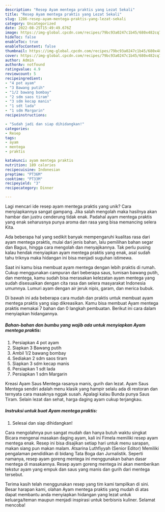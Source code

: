 ```yaml
---
description: "Resep Ayam mentega praktis yang Lezat Sekali"
title: "Resep Ayam mentega praktis yang Lezat Sekali"
slug: 1286-resep-ayam-mentega-praktis-yang-lezat-sekali
category: Uncategorized
date: 2022-08-25T15:49:49.676Z
image: https://img-global.cpcdn.com/recipes/79bc93a0247c1b45/680x482cq70/ayam-mentega-praktis-foto-resep-utama.jpg
hideToc: false
enableToc: true
enableTocContent: false
thumbnail: https://img-global.cpcdn.com/recipes/79bc93a0247c1b45/680x482cq70/ayam-mentega-praktis-foto-resep-utama.jpg
cover: https://img-global.cpcdn.com/recipes/79bc93a0247c1b45/680x482cq70/ayam-mentega-praktis-foto-resep-utama.jpg
author: Admin
authorAv: notfound
ratingvalue: 4.9
reviewcount: 5
recipeingredient:
- "4 pot ayam"
- "3 Bawang putih"
- "1/2 bawang bombay"
- "2 sdm saos tiram"
- "3 sdm kecap manis"
- "1 sdt lada"
- "1 sdm Margarin"
recipeinstructions:

- "Sudah jadi dan siap dihidangkan!"
categories:
- Resep
tags:
- ayam
- mentega
- praktis

katakunci: ayam mentega praktis 
nutrition: 189 calories
recipecuisine: Indonesian
preptime: "PT36M"
cooktime: "PT33M"
recipeyield: "3"
recipecategory: Dinner

---
```





Lagi mencari ide resep ayam mentega praktis yang unik? Cara menyiapkannya sangat gampang. Jika salah mengolah maka hasilnya akan hambar dan justru cenderung tidak enak. Padahal ayam mentega praktis yang enak seharusnya punya aroma dan rasa yang bisa memancing selera Kita.





Ada beberapa hal yang sedikit banyak mempengaruhi kualitas rasa dari ayam mentega praktis, mulai dari jenis bahan, lalu pemilihan bahan segar dan Bagus, hingga cara mengolah dan menyajikannya. Tak perlu pusing kalau hendak menyiapkan ayam mentega praktis yang enak,      asal sudah tahu triknya maka hidangan ini bisa menjadi suguhan istimewa.














Saat ini kamu bisa membuat ayam mentega dengan lebih praktis di rumah. Cukup menggunakan campuran dari beberapa saus, tumisan bawang putih, dan mentega, kamu sudah bisa merasakan kelezatan ayam mentega yang sudah disesuaikan dengan cita rasa dan selera masyarakat Indonesia umumnya. Lumuri ayam dengan air jeruk nipis, garam, dan merica bubuk.






Di bawah ini ada beberapa cara mudah dan praktis untuk membuat ayam mentega praktis yang siap dikreasikan. Kamu bisa membuat Ayam mentega praktis memakai 7 bahan dan 0 langkah pembuatan. Berikut ini cara dalam menyiapkan hidangannya.

<!--inarticleads1-->

##### Bahan-bahan dan bumbu yang wajib ada untuk menyiapkan Ayam mentega praktis:

1. Persiapkan 4 pot ayam
1. Siapkan 3 Bawang putih
1. Ambil 1/2 bawang bombay
1. Sediakan 2 sdm saos tiram
1. Siapkan 3 sdm kecap manis
1. Persiapkan 1 sdt lada
1. Persiapkan 1 sdm Margarin


Kreasi Ayam Saus Mentega rasanya manis, gurih dan lezat. Ayam Saus Mentega sendiri adalah menu klasik yang hampir selalu ada di restoran dan ternyata cara masaknya nggak susah. Apalagi kalau Bunda punya Saus Tiram. Selain lezat dan sehat, harga daging ayam cukup terjangkau. 

<!--inarticleads2-->

##### Instruksi untuk buat Ayam mentega praktis:


1. Selesai dan siap dihidangkan!

Cara mengolahnya pun sangat mudah dan hanya butuh waktu singkat Bicara mengenai masakan daging ayam, kali ini Fimela memiliki resep ayam mentega enak. Resep ini bisa disajikan setiap hari untuk menu sarapan, makan siang pun makan malam. Atsarina Luthfiyyah (Senior Editor) Memiliki pengalaman pendidikan di bidang Tata Boga dan Jurnalistik. Seperti namanya, resep ayam goreng mentega ini menggunakan bahan dasar mentega di masakannya. Resep ayam goreng mentega ini akan memberikan tekstur ayam yang empuk dan saus yang manis dan gurih dari mentega tersebut. 

Terima kasih telah menggunakan resep yang tim kami tampilkan di sini. Besar harapan kami, olahan Ayam mentega praktis yang mudah di atas dapat membantu anda menyiapkan hidangan yang lezat untuk keluarga/teman maupun menjadi inspirasi untuk berbisnis kuliner. Selamat mencoba!
